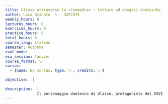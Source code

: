 ```yaml
---
title: Ulisse attraverso la «Commedia» : letture ed esegesi dantesche
author: Luca Granato  \-  32F2374
weekly_hours: 0
lectures_hours: 0
exercices_hours: 0
practice_hours: 0
total_hours: 0
course_lang: italien
semester: Automne
eval_mode: 
exa_session: Janvier
course_format: \-
cursus:
  - {name: No cursus, type: \-, credits: \-}

objective:  |
            
description:  |
              Il personaggio dantesco di Ulisse, protagonista del XXVI canto dellInferno, è senza dubbio tra i più affascinanti e studiati dellintera Commedia. Richiamando su di sé unintera tradizione classica e la sua ricezione medievale egli si propone infatti quale efficace case study non solo della cultura letteraria di Dante, ma anche delle modalità concrete della sua arte creativa. Studiando nel dettaglio il personaggio e la sua relazione con altri momenti salienti del percorso dantesco affabulato nellintero poema (a partire anche dalle più importanti posizioni critiche assunte nellultimo secolo), il seminario intende dunque ricostruire la genesi interna della narrazione dantesca intorno alle vicende di Ulisse arrivando a dimostrare la sua funzione paradigmatica, utile alla comprensione profonda dellintera architettura testuale della Commedia.
---
```


